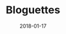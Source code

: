 ---
layout: site
title: "Bloguettes"
date: 2018-01-17
categories: [education]
version: 1.5.6
major: 1
minor: 5
patch: 6
slug: bloguettes
link: https://bloguettes.teachable.com/
permalink: /sites/:slug
---